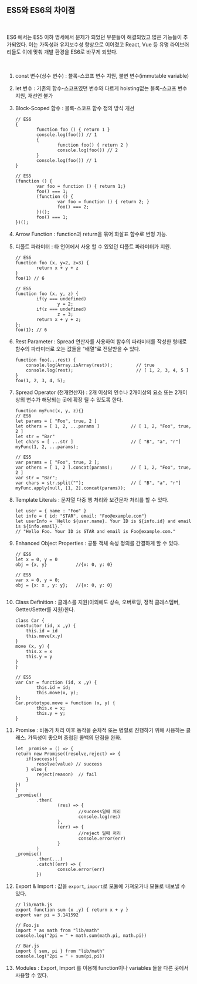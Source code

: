 <br>

## ES5와 ES6의 차이점

<br>

ES6 에서는 ES5 이하 명세에서 문제가 되었던 부분들이 해결되었고 많은 기능들이 추가되었다. 이는 가독성과 유지보수성 향상으로 이어졌고 React, Vue 등 유명 라이브러리들도 이에 맞춰 개발 환경을 ES6로 바꾸게 되었다.

<br>

1. const 변수(상수 변수) : 블록-스코프 변수 지원, 불변 변수(immutable variable)
2. let 변수 : 기존의 함수-스코프였던 변수와 다르게 hoisting없는 블록-스코프 변수 지원, 재선언 불가
3. Block-Scoped 함수 : 블록-스코프 함수 정의 방식 개선
   
	```
	// ES6
	{
			function foo () { return 1 }
			console.log(foo()) // 1
			{
					function foo() { return 2 }
					console.log(foo()) // 2
			}
			console.log(foo()) // 1
	}

	// ES5
	(function () {
			var foo = function () { return 1;}
			foo() === 1;
			(function () {
					var foo = function () { return 2; }
					foo() === 2;
			})();
			foo() === 1;
	})();
	```

4. Arrow Function : function과 return을 묶어 화살표 함수로 변형 가능.
5. 디폴트 파라미터 : 타 언어에서 사용 할 수 있었던 디폴트 파라미터가 지원.

	```
	// ES6
	function foo (x, y=2, z=3) {
			return x + y + z
	}
	foo(1) // 6

	// ES5
	function foo (x, y, z) {
			if(y === undefined)
					y = 2;
			if(z === undefined)
					z = 3;
			return x + y + z;
	};
	foo(1); // 6
	```

6. Rest Parameter : Spread 연산자를 사용하여 함수의 파라미터를 작성한 형태로 함수의 파라미터로 오는 값들을 "배열"로 전달받을 수 있다.

	```
	function foo(...rest) {
		console.log(Array.isArray(rest));         // true
		console.log(rest);                        // [ 1, 2, 3, 4, 5 ]
	}
	foo(1, 2, 3, 4, 5);
	```

7. Spread Operator (전개연산자) : 2개 이상의 인수나 2개이상의 요소 또는 2개이상의 변수가 해당되는 곳에 확장 될 수 있도록 한다.

	```
	function myFunc(x, y, z){}
	// ES6
	let params = [ "Foo", true, 2 ]
	let others = [ 1, 2, ...params ]            // [ 1, 2, "Foo", true, 2 ]
	let str = "Bar"
	let chars = [ ...str ]                      // [ "B", "a", "r"]
	myFunc(1, 2, ...params);

	// ES5
	var params = [ "Foo", true, 2 ];
	var others = [ 1, 2 ].concat(params);       // [ 1, 2, "Foo", true, 2 ]
	var str = "Bar";
	var chars = str.split("");                  // [ "B", "a", "r"]
	myFunc.apply(null, [1, 2].concat(params));
	```

8. Template Literals : 문자열 다중 행 처리와 보간문자 처리를 할 수 있다.

	```
	let user = { name : "Foo" }
	let info = { id: "STAR", email: "Foo@example.com"}
	let userInfo = `Hello ${user.name}. Your ID is ${info.id} and email is ${info.email}.`
	// "Hello Foo. Your ID is STAR and email is Foo@example.com."

9. Enhanced Object Properties : 공통 객체 속성 정의를 간결하게 할 수 있다.

	```
	// ES6
	let x = 0, y = 0
	obj = {x, y}           //{x: 0, y: 0}

	// ES5
	var x = 0, y = 0;
	obj = {x: x , y: y};   //{x: 0, y: 0}
	```
	```

10. Class Definition : 클래스를 지원(이외에도 상속, 오버로딩, 정적 클래스멤버, Getter/Setter를 지원)한다.

	```
	class Car {
    constuctor (id, x ,y) {
        this.id = id
        this.move(x,y)
    }
    move (x, y) {
        this.x = x
        this.y = y
    }
	}

	// ES5
	var Car = function (id, x ,y) {
			this.id = id;
			this.move(x, y);
	};
	Car.prototype.move = function (x, y) {
			this.x = x;
			this.y = y;
	}
	```

11. Promise : 비동기 처리 이후 동작을 순차적 또는 병렬로 진행하기 위해 사용하는 클래스. 가독성이 좋으며 중첩된 콜백의 단점을 완화.

	```
	let _promise = () => {
    return new Promise((resolve,reject) => {
        if(success){
            resolve(value) // success
        } else {
            reject(reason)  // fail
        }
    })
	}
	_promise()
			.then(
					(res) => {
							//success일때 처리
							console.log(res)
					},
					(err) => {
							//reject 일때 처리
							console.error(err)
					}
			)
	_promise()
			.then(...)
			.catch((err) => {
					console.error(err)
			})
	```

12. Export & Import : 값을 `export`, `import`로 모듈에 가져오거나 모듈로 내보낼 수 있다.

	```
	// lib/math.js
	export function sum (x ,y) { return x + y }
	export var pi = 3.141592

	// Foo.js
	import * as math from "lib/math"
	console.log("2pi = " + math.sum(math.pi, math.pi))

	// Bar.js
	import { sum, pi } from "lib/math"
	console.log("2pi = " + sum(pi,pi))	

13. Modules : Export, Import 를 이용해 function이나 variables 들을 다른 곳에서 사용할 수 있다.